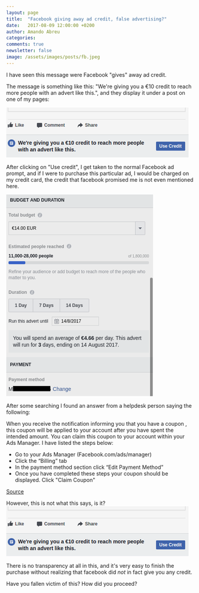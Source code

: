 ```yaml
---
layout: page
title:  "Facebook giving away ad credit, false advertising?"
date:   2017-08-09 12:00:00 +0200
author: Amando Abreu
categories:
comments: true
newsletter: false
image: /assets/images/posts/fb.jpeg
---
```

I have seen this message were Facebook "gives" away ad credit.

The message is something like this: "We're giving you a €10 credit to reach more people with an advert like this.", and they display it under a post on one of my pages:

![](/assets/images/posts/Selection_002.png)

After clicking on "Use credit", I get taken to the normal Facebook ad prompt, and if I were to purchase this particular ad, I would be charged on my credit card, the credit that facebook promised me is not even mentioned here.

![](/assets/images/posts/boost.png)

After some searching I found an answer from a helpdesk person saying the following:

When you receive the notification informing you that you have a coupon , this coupon will be applied to your account after you have spent the intended amount. You can claim this coupon to your account within your Ads Manager. I have listed the steps below:
-  Go to your Ads Manager (Facebook.com/ads/manager)
-  Click the “Billing” tab
-  In the payment method section click “Edit Payment Method”
-  Once you have completed these steps your coupon should be displayed. Click "Claim Coupon"

[Source](https://www.facebook.com/business/help/community/question/?id=10153453472656205)

However, this is not what this says, is it?
![](/assets/images/posts/Selection_002.png)

There is no transparency at all in this, and it's very easy to finish the purchase without realizing that facebook did *not* in fact give you any credit.

Have you fallen victim of this? How did you proceed?
